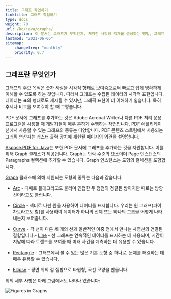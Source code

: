```yaml
---
title: 그래프 작업하기
linktitle: 그래프 작업하기
type: docs
weight: 70
url: /ko/java/graphs/
description: 이 문서는 그래프가 무엇인지, 채워진 사각형 객체를 생성하는 방법, 그래프 객체 안에 텍스트를 추가하는 방법, PDF에 선 객체를 추가하는 방법 등을 설명합니다.
lastmod: "2021-06-05"
sitemap:
    changefreq: "monthly"
    priority: 0.7
---
```


## 그래프란 무엇인가

그래프의 주요 목적은 숫자 사실을 시각적 형태로 보여줌으로써 빠르고 쉽게 명확하게 이해할 수 있도록 하는 것입니다. 따라서 그래프는 수집된 데이터의 시각적 표현입니다. 데이터는 표의 형태로도 제시될 수 있지만, 그래픽 표현이 더 이해하기 쉽습니다. 특히 추세나 비교를 보여줘야 할 때 그렇습니다.

PDF 문서에 그래프를 추가하는 것은 Adobe Acrobat Writer나 다른 PDF 처리 응용 프로그램을 사용할 때 개발자들이 매우 흔하게 수행하는 작업입니다.
 PDF 애플리케이션에서 사용할 수 있는 그래프의 종류는 다양합니다. PDF 콘텐츠 스트림에서 사용되는 그래픽 연산자는 래스터 출력 장치에 재현될 페이지의 외관을 설명합니다.

[Aspose.PDF for Java](/pdf/ko/java/)는 또한 PDF 문서에 그래프를 추가하는 것을 지원합니다. 이를 위해 Graph 클래스가 제공됩니다. Graph는 단락 수준의 요소이며 Page 인스턴스의 Paragraphs 컬렉션에 추가할 수 있습니다. Graph 인스턴스는 도형의 컬렉션을 포함합니다.

[Graph](https://reference.aspose.com/pdf/java/com.aspose.pdf.drawing/Graph) 클래스에 의해 지원되는 도형의 종류는 다음과 같습니다:

- [Arc](/pdf/ko/java/add-arc/) - 때때로 플래그라고도 불리며 인접한 두 정점의 정렬된 쌍이지만 때로는 방향선이라고도 불립니다.
- [Circle](/pdf/ko/java/add-circle/) - 섹터로 나뉜 원을 사용하여 데이터를 표시합니다. 우리는 원 그래프(파이 차트라고도 함)를 사용하여 데이터가 하나의 전체 또는 하나의 그룹을 어떻게 나타내는지 보여줍니다.

- [Curve](/pdf/ko/java/add-curve/) - 각 선이 다른 세 개의 선과 일반적인 이중 점에서 만나는 사영선의 연결된 결합입니다.- [Line](/pdf/ko/java/add-line) - 선 그래프는 연속적인 데이터를 표시하는 데 사용되며, 시간이 지남에 따라 트렌드를 보여줄 때 미래 사건을 예측하는 데 유용할 수 있습니다.
- [Rectangle](/pdf/ko/java/add-rectangle/) - 그래프에서 볼 수 있는 많은 기본 도형 중 하나로, 문제를 해결하는 데 매우 유용할 수 있습니다.
- [Ellipse](/pdf/ko/java/add-ellipse/) - 평면 위의 점 집합으로 타원형, 곡선 모양을 만듭니다.

위의 세부 사항은 아래 그림에서도 나타나 있습니다:

![Figures in Graphs](graph.png)